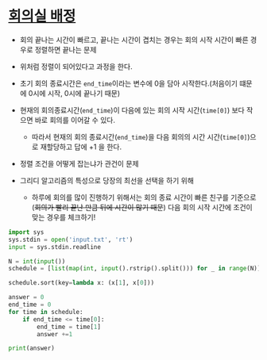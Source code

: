 # [회의실 배정](https://www.acmicpc.net/problem/1931)

- 회의 끝나는 시간이 빠르고, 끝나는 시간이 겹치는 경우는 회의 시작 시간이 빠른 경우로 정렬하면 끝나는 문제

- 위처럼 정렬이 되어있다고 과정을 한다.
- 초기 회의 종료시간은 `end_time`이라는 변수에 0을 담아 시작한다.(처음이기 떄문에 0시에 시작, 0시에 끝나기 때문)
- 현재의 회의종료시간(`end_time`)이 다음에 있는 회의 시작 시간(`time[0]`) 보다 작으면 바로 회의를 이어갈 수 있다.
    - 따라서 현재의 회의 종료시간(`end_time`)을 다음 회의의 시간 시간(`time[0]`)으로 재할당하고 답에 +1 을 한다.

- 정렬 조건을 어떻게 잡는냐가 관건이 문제
- 그리디 알고리즘의 특성으로 당장의 최선을 선택을 하기 위해 
    - 하루에 회의를 많이 진행하기 위해서는 회의 종료 시간이 빠른 친구를 기준으로 (~~회의가 빨리 끝난 만큼 뒤에 시간이 많기 때문~~) 다음 회의 시작 시간에 조건이 맞는 경우를 체크하기!

```python
import sys
sys.stdin = open('input.txt', 'rt')
input = sys.stdin.readline

N = int(input())
schedule = [list(map(int, input().rstrip().split())) for _ in range(N)]

schedule.sort(key=lambda x: (x[1], x[0]))

answer = 0
end_time = 0
for time in schedule:
    if end_time <= time[0]:
        end_time = time[1]
        answer +=1

print(answer)
```